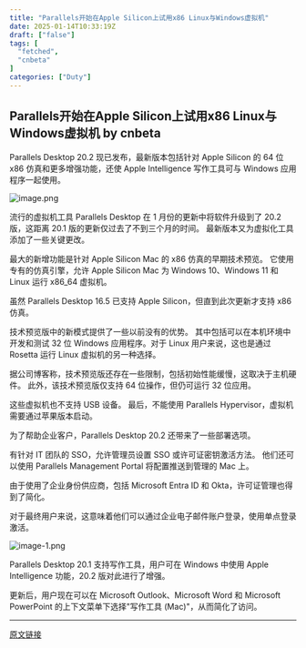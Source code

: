 ```yaml
---
title: "Parallels开始在Apple Silicon上试用x86 Linux与Windows虚拟机"
date: 2025-01-14T10:33:19Z
draft: ["false"]
tags: [
  "fetched",
  "cnbeta"
]
categories: ["Duty"]
---
```

Parallels开始在Apple Silicon上试用x86 Linux与Windows虚拟机 by cnbeta
------
<div style="margin-top:10px" class="content" id="artibody"><p>Parallels Desktop 20.2 现已发布，最新版本包括针对 Apple Silicon 的 64 位 x86 仿真和更多增强功能，还使 Apple Intelligence 写作工具可与 Windows 应用程序一起使用。</p><div class="article-global"></div><p><img src="https://static.cnbetacdn.com/article/2025/0114/886319d9010e8d2.png" title="" alt="image.png"></p><p>流行的虚拟机工具 Parallels Desktop 在 1 月份的更新中将软件升级到了 20.2 版，这距离 20.1 版的更新仅过去了不到三个月的时间。 最新版本又为虚拟化工具添加了一些关键更改。</p><p>最大的新增功能是针对 Apple Silicon Mac 的 x86 仿真的早期技术预览。 它使用专有的仿真引擎，允许 Apple Silicon Mac 为 Windows 10、Windows 11 和 Linux 运行 x86_64 虚拟机。</p><p>虽然 Parallels Desktop 16.5 已支持 Apple Silicon，但直到此次更新才支持 x86 仿真。</p><p>技术预览版中的新模式提供了一些以前没有的优势。 其中包括可以在本机环境中开发和测试 32 位 Windows 应用程序。对于 Linux 用户来说，这也是通过 Rosetta 运行 Linux 虚拟机的另一种选择。</p><p>据公司博客称，技术预览版还存在一些限制，包括初始性能缓慢，这取决于主机硬件。 此外，该技术预览版仅支持 64 位操作，但仍可运行 32 位应用。</p><p>这些虚拟机也不支持 USB 设备。 最后，不能使用 Parallels Hypervisor，虚拟机需要通过苹果版本启动。</p><p>为了帮助企业客户，Parallels Desktop 20.2 还带来了一些部署选项。</p><p>有针对 IT 团队的 SSO，允许管理员设置 SSO 或许可证密钥激活方法。 他们还可以使用 Parallels Management Portal 将配置推送到管理的 Mac 上。</p><p>由于使用了企业身份供应商，包括 Microsoft Entra ID 和 Okta，许可证管理也得到了简化。</p><p>对于最终用户来说，这意味着他们可以通过企业电子邮件账户登录，使用单点登录激活。</p><p><img src="https://static.cnbetacdn.com/article/2025/0114/55de5441cb746c9.png" title="" alt="image-1.png"></p><p>Parallels Desktop 20.1 支持写作工具，用户可在 Windows 中使用 Apple Intelligence 功能，20.2 版对此进行了增强。</p><p>更新后，用户现在可以在 Microsoft Outlook、Microsoft Word 和 Microsoft PowerPoint 的上下文菜单下选择"写作工具 (Mac)"，从而简化了访问。</p></div>  
<hr>
<a href="https://m.cnbeta.com.tw/wap/view/1470868.htm",target="_blank" rel="noopener noreferrer">原文链接</a>
